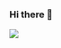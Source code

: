 ### Hi there 👋

<!-- 
**PrajjawalSahu/PrajjawalSahu** is a ✨ _special_ ✨ repository because its `README.md` (this file) appears on your GitHub profile.

Here are some ideas to get you started:

- 🔭 I’m currently working on ...
- 🌱 I’m currently learning ...
- 👯 I’m looking to collaborate on ...
- 🤔 I’m looking for help with ...
- 💬 Ask me about ...
- 📫 How to reach me: ...
- 😄 Pronouns: ...
- ⚡ Fun fact: ...
-->
<img src="https://github-readme-stats.vercel.app/api?username=PrajjawalSahu&&show_icons=true&title_color=e6e6e6&icon_color=e6e6e6&text_color=e6e6e6&bg_color=50,004e92,000428">
